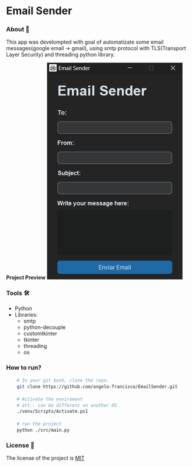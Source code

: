 # Email Sender

### About 📙
This app was develompted with goal of automatizate some email messages(google email -> gmail), using smtp protocol with TLS(Transport Layer Security) and threading python library.

**Project Preview**
<img src='imgs/image.png' alt='Preview'>

### Tools 🛠️
- Python
- Libraries:
    - smtp
    - python-decouple
    - customtkinter
    - tkinter
    - threading
    - os

### How to run?
```bash
    # In your git bash, clone the repo.
    git clone https://github.com/angelo-francisco/EmailSender.git

    # Activate the enviroment
    # att.: can be different on another OS
    ./venv/Scripts/Activate.ps1

    # run the project
    python ./src/main.py
```
### License 🔑

The license of the project is [MIT](https://opensource.org/license/mit)